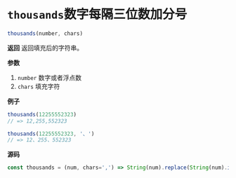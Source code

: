 # `thousands`数字每隔三位数加分号

```js
thousands(number, chars)
```

**返回**
返回填充后的字符串。

**参数**

1. `number` 数字或者浮点数
2. `chars` 填充字符

**例子**

```js
thousands(12255552323)
// => 12,255,552323

thousands(12255552323, '、')
// => 12、255、552323
```

**源码**

```js
const thousands = (num, chars=',') => String(num).replace(String(num).indexOf('.') > -1 ? /(\d)(?=(\d{3})+\.)/g : /(\d)(?=(\d{3})+$)/g, `$1${chars}`)

```